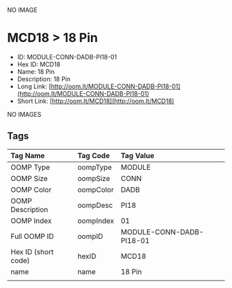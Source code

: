 


  
NO IMAGE  
# MCD18 > 18 Pin

- ID: MODULE-CONN-DADB-PI18-01
- Hex ID: MCD18
- Name: 18 Pin
- Description: 18 Pin
- Long Link: [http://oom.lt/MODULE-CONN-DADB-PI18-01](http://oom.lt/MODULE-CONN-DADB-PI18-01)
- Short Link: [http://oom.lt/MCD18](http://oom.lt/MCD18)
  
NO IMAGES  
## Tags
  

|Tag Name|Tag Code|Tag Value|
| :--- | :--- | :--- |
|OOMP Type|oompType|MODULE|
|OOMP Size|oompSize|CONN|
|OOMP Color|oompColor|DADB|
|OOMP Description|oompDesc|PI18|
|OOMP Index|oompIndex|01|
|Full OOMP ID|oompID|MODULE-CONN-DADB-PI18-01|
|Hex ID (short code)|hexID|MCD18|
|name|name|18 Pin|
||||
